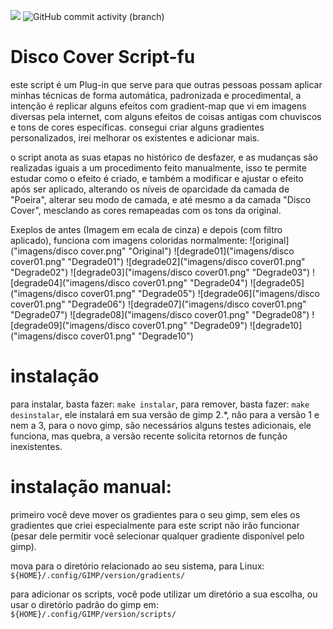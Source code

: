 [<img src="https://img.shields.io/github/languages/code-size/fabriciocybershell/Filter-Disco">](https://img.shields.io/github/languages/code-size/fabriciocybershell/Filter-Disco)
![GitHub commit activity (branch)](https://img.shields.io/github/commit-activity/m/fabriciocybershell/filter-disco/master)


# Disco Cover Script-fu
este script é um Plug-in que serve para que outras pessoas possam aplicar minhas técnicas de forma automática, padronizada e procedimental, a intenção é replicar alguns efeitos com gradient-map que vi em imagens diversas pela internet, com alguns efeitos de coisas antigas com chuviscos e tons de cores específicas. consegui criar alguns gradientes personalizados, irei melhorar os existentes e adicionar mais.

o script anota as suas etapas no histórico de desfazer, e as mudanças são realizadas iguais a um procedimento feito manualmente, isso te permite estudar como o efeito é criado, e também a modificar e ajustar o efeito após ser aplicado, alterando os níveis de oparcidade da camada de "Poeira", alterar seu modo de camada, e até mesmo a da camada "Disco Cover", mesclando as cores remapeadas com os tons da original.

Exeplos de antes (Imagem em ecala de cinza) e depois (com filtro aplicado), funciona com imagens coloridas normalmente:
![original]("imagens/disco cover.png" "Original")
![degrade01]("imagens/disco cover01.png" "Degrade01")
![degrade02]("imagens/disco cover01.png" "Degrade02")
![degrade03]("imagens/disco cover01.png" "Degrade03")
![degrade04]("imagens/disco cover01.png" "Degrade04")
![degrade05]("imagens/disco cover01.png" "Degrade05")
![degrade06]("imagens/disco cover01.png" "Degrade06")
![degrade07]("imagens/disco cover01.png" "Degrade07")
![degrade08]("imagens/disco cover01.png" "Degrade08")
![degrade09]("imagens/disco cover01.png" "Degrade09")
![degrade10]("imagens/disco cover01.png" "Degrade10")


# instalação
para instalar, basta fazer: ```make instalar```, para remover, basta fazer: ```make desinstalar```, ele instalará em sua versão de gimp 2.*, não para a versão 1 e nem a 3, para o novo gimp, são necessários alguns testes adicionais, ele funciona, mas quebra, a versão recente solicita retornos de função inexistentes.

# instalação manual:
primeiro você deve mover os gradientes para o seu gimp, sem eles os gradientes que criei especialmente para este script não irão funcionar (pesar dele permitir você selecionar qualquer gradiente disponível pelo gimp).

mova para o diretório relacionado ao seu sistema, para Linux:
```${HOME}/.config/GIMP/version/gradients/```

para adicionar os scripts, você pode utilizar um diretório a sua escolha, ou usar o diretório padrão do gimp em:
```${HOME}/.config/GIMP/version/scripts/```

